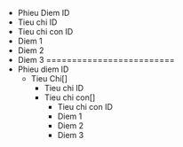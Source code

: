 - Phieu Diem ID
- Tieu chi ID
- Tieu chi con ID
- Diem 1 
- Diem 2
- Diem 3
=========================
- Phieu diem ID
    - Tieu Chi[]
        - Tieu chi ID
        - Tieu chi con[]
            - Tieu chi con ID
            - Diem 1
            - Diem 2
            - Diem 3